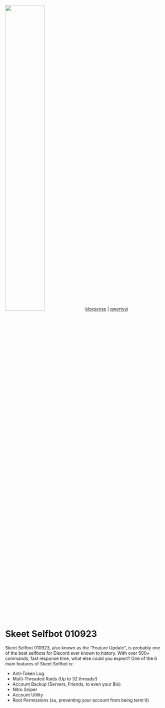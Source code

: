 <img src ="https://i.imgur.com/NE4mxV2.png" width="50%" height="50%"/>
 <a href="https://github.com/ripoffuser">bloxsense</a> |
 <a href="https://github.com/qwertyui-cool">qwertyui</a>
 
 
 # Skeet Selfbot 010923
 
 
 Skeet Selfbot 010923, also known as the "Feature Update", is probably one of the best selfbots for Discord ever known to history. With over 500+ commands, fast response time, what else could you expect? One of the 6 main features of Skeet Selfbot is:
 
 
 - Anti-Token Log
 - Multi-Threaded Raids (Up to 32 threads!)
 - Account Backup (Servers, Friends, to even your Bio)
 - Nitro Sniper
 - Account Utility
 - Root Permissions (su, preventing your account from being term'd)
